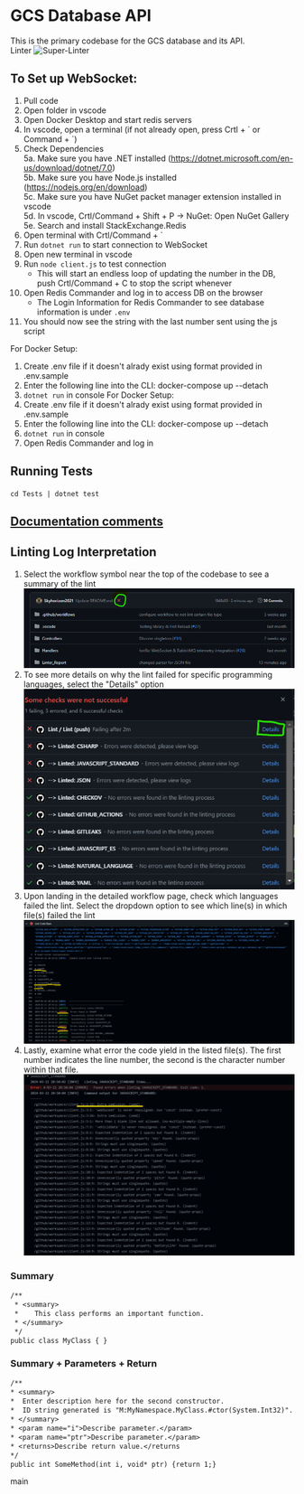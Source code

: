 # GCS Database API

This is the primary codebase for the GCS database and its API.
<br>Linter 
![Super-Linter](https://github.com/Northrop-Grumman-Collaboration-Project/gcs-database-api/actions/workflows/linter.yaml/badge.svg)

## To Set up WebSocket:

1. Pull code
2. Open folder in vscode
3. Open Docker Desktop and start redis servers
4. In vscode, open a terminal (if not already open, press Crtl + \` or Command + \`)
5. Check Dependencies  
   5a. Make sure you have .NET installed (https://dotnet.microsoft.com/en-us/download/dotnet/7.0)  
   5b. Make sure you have Node.js installed (https://nodejs.org/en/download)  
   5c. Make sure you have NuGet packet manager extension installed in vscode  
   5d. In vscode, Crtl/Command + Shift + P -> NuGet: Open NuGet Gallery  
   5e. Search and install StackExchange.Redis
6. Open terminal with Crtl/Command + `
7. Run `dotnet run` to start connection to WebSocket
8. Open new terminal in vscode
9. Run `node client.js` to test connection  
   - This will start an endless loop of updating the number in the DB, push Crtl/Command + C to stop the script whenever
10. Open Redis Commander and log in to access DB on the browser
      -  The Login Information for Redis Commander to see database information is under `.env`
11. You should now see the string with the last number sent using the js script

For Docker Setup:
1. Create .env file if it doesn't alrady exist using format provided in  .env.sample
2. Enter the following line into the CLI: docker-compose up --detach
3. `dotnet run` in console
For Docker Setup:
1. Create .env file if it doesn't alrady exist using format provided in  .env.sample
2. Enter the following line into the CLI: docker-compose up --detach
3. `dotnet run` in console
4. Open Redis Commander and log in

## Running Tests
`cd Tests | dotnet test`

## [Documentation comments](https://learn.microsoft.com/en-us/dotnet/csharp/language-reference/xmldoc/)

## Linting Log Interpretation
1. Select the workflow symbol near the top of the codebase to see a summary of the lint
![Workflow Symbol](https://github.com/Northrop-Grumman-Collaboration-Project/gcs-database-api/blob/linter/Linter_Documentation/Step1_linter.png)
2. To see more details on why the lint failed for specific programming languages, select the "Details" option
![Summary of Lint](https://github.com/Northrop-Grumman-Collaboration-Project/gcs-database-api/blob/linter/Linter_Documentation/Step2_linter.png)
3. Upon landing in the detailed workflow page, check which languages failed the lint. Select the dropdown option to see which line(s) in which file(s) failed the lint
![Detailed page of failed lint for specific languages](https://github.com/Northrop-Grumman-Collaboration-Project/gcs-database-api/blob/linter/Linter_Documentation/Step3_linter.png)
4. Lastly, examine what error the code yield in the listed file(s). The first number indicates the line number, the second is the character number within that file.
![Detailed page of which line in which file contained the linting error](https://github.com/Northrop-Grumman-Collaboration-Project/gcs-database-api/blob/linter/Linter_Documentation/Step4_linter.png)

### Summary
```
/**
 * <summary>
 *    This class performs an important function.
 * </summary>
 */
public class MyClass { }
```

### Summary + Parameters + Return
```
/**
* <summary>
*  Enter description here for the second constructor.
*  ID string generated is "M:MyNamespace.MyClass.#ctor(System.Int32)".
* </summary>
* <param name="i">Describe parameter.</param>
* <param name="ptr">Describe parameter.</param>
* <returns>Describe return value.</returns
*/
public int SomeMethod(int i, void* ptr) {return 1;}
```
main
